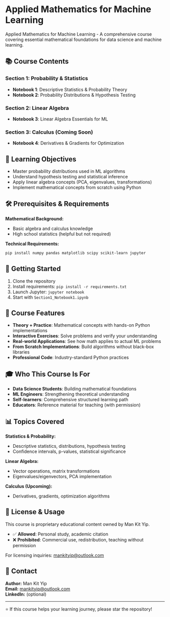 # Applied Mathematics for Machine Learning

Applied Mathematics for Machine Learning - A comprehensive course covering essential mathematical foundations for data science and machine learning.

## 📚 Course Contents

### Section 1: Probability & Statistics
- **Notebook 1**: Descriptive Statistics & Probability Theory
- **Notebook 2**: Probability Distributions & Hypothesis Testing

### Section 2: Linear Algebra  
- **Notebook 3**: Linear Algebra Essentials for ML

### Section 3: Calculus (Coming Soon)
- **Notebook 4**: Derivatives & Gradients for Optimization

## 🎯 Learning Objectives

- Master probability distributions used in ML algorithms
- Understand hypothesis testing and statistical inference
- Apply linear algebra concepts (PCA, eigenvalues, transformations)
- Implement mathematical concepts from scratch using Python

## 🛠️ Prerequisites & Requirements

**Mathematical Background:**
- Basic algebra and calculus knowledge
- High school statistics (helpful but not required)

**Technical Requirements:**
```bash
pip install numpy pandas matplotlib scipy scikit-learn jupyter
```

## 🚀 Getting Started

1. Clone the repository
2. Install requirements: `pip install -r requirements.txt`
3. Launch Jupyter: `jupyter notebook`
4. Start with `Section1_Notebook1.ipynb`

## 📖 Course Features

- **Theory + Practice**: Mathematical concepts with hands-on Python implementations
- **Interactive Exercises**: Solve problems and verify your understanding
- **Real-world Applications**: See how math applies to actual ML problems
- **From Scratch Implementations**: Build algorithms without black-box libraries
- **Professional Code**: Industry-standard Python practices

## 🎓 Who This Course Is For

- **Data Science Students**: Building mathematical foundations
- **ML Engineers**: Strengthening theoretical understanding
- **Self-learners**: Comprehensive structured learning path
- **Educators**: Reference material for teaching (with permission)

## 📊 Topics Covered

**Statistics & Probability:**
- Descriptive statistics, distributions, hypothesis testing
- Confidence intervals, p-values, statistical significance

**Linear Algebra:**
- Vector operations, matrix transformations
- Eigenvalues/eigenvectors, PCA implementation

**Calculus (Upcoming):**
- Derivatives, gradients, optimization algorithms

## 📄 License & Usage

This course is proprietary educational content owned by Man Kit Yip. 

- ✅ **Allowed**: Personal study, academic citation
- ❌ **Prohibited**: Commercial use, redistribution, teaching without permission

For licensing inquiries: mankityip@outlook.com

## 📧 Contact

**Author:** Man Kit Yip  
**Email:** mankityip@outlook.com  
**LinkedIn:** (optional)

---
⭐ If this course helps your learning journey, please star the repository!
